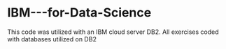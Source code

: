 # IBM---for-Data-Science
This code was utilized with an IBM cloud server DB2.  All exercises coded with databases utilized on DB2

